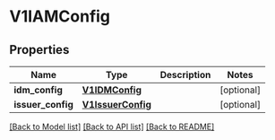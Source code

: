 # V1IAMConfig

## Properties
Name | Type | Description | Notes
------------ | ------------- | ------------- | -------------
**idm_config** | [**V1IDMConfig**](V1IDMConfig.md) |  | [optional] 
**issuer_config** | [**V1IssuerConfig**](V1IssuerConfig.md) |  | [optional] 

[[Back to Model list]](../README.md#documentation-for-models) [[Back to API list]](../README.md#documentation-for-api-endpoints) [[Back to README]](../README.md)


